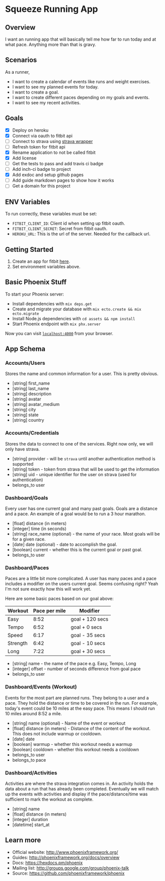 # Squeeze Running App

## Overview

I want an running app that will basically tell me how far to run today and at what pace. Anything more than that is gravy.

## Scenarios

As a runner,

- I want to create a calendar of events like runs and weight exercises.
- I want to see my planned events for today.
- I want to create a goal.
- I want to create different paces depending on my goals and events.
- I want to see my recent activities.

## Goals

- [x] Deploy on heroku
- [x] Connect via oauth to fitbit api
- [ ] Connect to strava using [strava wrapper](https://github.com/slashdotdash/strava)
- [ ] Refresh token for fitbit api
- [x] Rename application to not be called fitbit
- [x] Add license
- [ ] Get the tests to pass and add travis ci badge
- [ ] Add inch-ci badge to project
- [x] Add exdoc and setup github pages
- [ ] Add guide markdown pages to show how it works
- [ ] Get a domain for this project

## ENV Variables

To run correctly, these variables must be set:

  * `FITBIT_CLIENT_ID`: Client id when setting up fitbit oauth.
  * `FITBIT_CLIENT_SECRET`: Secret from fitbit oauth.
  * `HEROKU_URL`: This is the url of the server. Needed for the callback url.

## Getting Started

  1. Create an app for fitbit [here](https://dev.fitbit.com/apps/new).
  2. Set environment variables above.

## Basic Phoenix Stuff

To start your Phoenix server:

  * Install dependencies with `mix deps.get`
  * Create and migrate your database with `mix ecto.create && mix ecto.migrate`
  * Install Node.js dependencies with `cd assets && npm install`
  * Start Phoenix endpoint with `mix phx.server`

Now you can visit [`localhost:4000`](http://localhost:4000) from your browser.

## App Schema

### Accounts/Users

Stores the name and common information for a user. This is pretty obvious.

- [string] first_name
- [string] last_name
- [string] description
- [string] avatar
- [string] avatar_medium
- [string] city
- [string] state
- [string] country

### Accounts/Credentials

Stores the data to connect to one of the services. Right now only, we will only have strava.

- [string] provider - will be `strava` until another authentication method is supported
- [string] token - token from strava that will be used to get the information
- [string] uid - unique identifier for the user on strava (used for authentication)
- belongs_to user

### Dashboard/Goals

Every user has one current goal and many past goals. Goals are a distance and a
pace. An example of a goal would be to run a 3 hour marathon.

- [float] distance (in meters)
- [integer] time (in seconds)
- [string] race_name (optional) - the name of your race. Most goals will be for a given race.
- [date] date (optional) - date to accomplish the goal.
- [boolean] current - whether this is the current goal or past goal.
- belongs_to user

### Dashboard/Paces

Paces are a little bit more complicated. A user has many paces and a pace
includes a modifier on the users current goal. Seems confusing right? Yeah I'm
not sure exactly how this will work yet.

Here are some basic paces based on our goal above:

|Workout             |Pace per mile       |Modifier            |
|--------------------|--------------------|--------------------|
|Easy                |8:52                |goal + 120 secs     |
|Tempo               |6:52                |goal + 0 secs       |
|Speed               |6:17                |goal - 35 secs      |
|Strength            |6:42                |goal - 10 secs      |
|Long                |7:22                |goal + 30 secs      |

- [string] name - the name of the pace e.g. Easy, Tempo, Long
- [integer] offset - number of seconds difference from goal pace
- belongs_to user

### Dashboard/Events (Workout)

Events for the most part are planned runs. They belong to a user and a pace.
They hold the distance or time to be covered in the run. For example, today's
event could be 10 miles at the easy pace. This means I should run 10 miles
around 8:52 a mile.

- [string] name (optional) - Name of the event or workout
- [float] distance (in meters) - Distance of the content of the workout. This does not include warmup or cooldown.
- [date] date
- [boolean] warmup - whether this workout needs a warmup
- [boolean] cooldown - whether this workout needs a cooldown
- belongs_to user
- belongs_to pace

### Dashboard/Activities

Activities are where the strava integration comes in. An activity holds the data
about a run that has already been completed. Eventually we will match up the
events with activities and display if the pace/distance/time was sufficient to
mark the workout as complete.

- [string] name
- [float] distance (in meters)
- [integer] duration
- [datetime] start_at

## Learn more

  * Official website: http://www.phoenixframework.org/
  * Guides: http://phoenixframework.org/docs/overview
  * Docs: https://hexdocs.pm/phoenix
  * Mailing list: http://groups.google.com/group/phoenix-talk
  * Source: https://github.com/phoenixframework/phoenix
